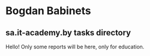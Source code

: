 # Bogdan Babinets
## sa.it-academy.by tasks directory
Hello! Only some reports will be here, only for education.
